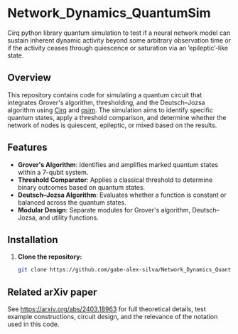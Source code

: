 # Network_Dynamics_QuantumSim
Cirq python library quantum simulation to test if a neural network model can sustain inherent dynamic activity beyond some arbitrary observation time or if the activity ceases through quiescence or saturation via an ’epileptic’-like state. 


## Overview

This repository contains code for simulating a quantum circuit that integrates Grover's algorithm, thresholding, and the Deutsch–Jozsa algorithm using [Cirq](https://quantumai.google/cirq) and [qsim](https://github.com/quantumlib/qsim). The simulation aims to identify specific quantum states, apply a threshold comparison, and determine whether the network of nodes is quiescent, epileptic, or mixed based on the results.

## Features

- **Grover's Algorithm**: Identifies and amplifies marked quantum states within a 7-qubit system.
- **Threshold Comparator**: Applies a classical threshold to determine binary outcomes based on quantum states.
- **Deutsch–Jozsa Algorithm**: Evaluates whether a function is constant or balanced across the quantum states.
- **Modular Design**: Separate modules for Grover's algorithm, Deutsch–Jozsa, and utility functions.

## Installation

1. **Clone the repository:**
   ```bash
   git clone https://github.com/gabe-alex-silva/Network_Dynamics_QuantumSim.git

## Related arXiv paper
See https://arxiv.org/abs/2403.18963 for full theoretical details, test example constructions, circuit design, and the relevance of the notation used in this code. 

